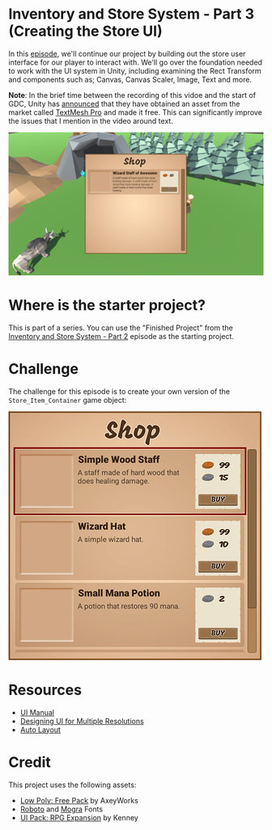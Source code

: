 
# Inventory and Store System - Part 3 (Creating the Store UI)

In this [episode](https://channel9.msdn.com/Shows/dotGAME/Inventory-and-Store-System-Part-3-UI), we'll continue our project by building out the store user interface for our player to interact with. We'll go over the foundation needed to work with the UI system in Unity, including examining the Rect Transform and components such as; Canvas, Canvas Scaler, Image, Text and more.

**Note**: In the brief time between the recording of this vidoe and the start of GDC, Unity has [announced](https://blogs.unity3d.com/2017/02/28/updates-from-unitys-gdc-2017-keynote/) that they have obtained an asset from the market called [TextMesh Pro](https://www.assetstore.unity3d.com/en/#!/content/84126) and made it free. This can significantly improve the issues that I mention in the video around text.

[![screenshot](screenshot.png)](https://channel9.msdn.com/Shows/dotGAME/Inventory-and-Store-System-Part-1)

# Where is the starter project?
This is part of a series. You can use the "Finished Project" from the [Inventory and Store System - Part 2](../UnityItemSystemPt2-ScriptableObjects) episode as the starting project.

# Challenge
The challenge for this episode is to create your own version of the `Store_Item_Container` game object:

![Screenshot](ShopUI.png)

# Resources

* [UI Manual](https://docs.unity3d.com/Manual/UISystem.html)
* [Designing UI for Multiple Resolutions](https://docs.unity3d.com/Manual/HOWTO-UIMultiResolution.html)
* [Auto Layout](https://docs.unity3d.com/Manual/comp-UIAutoLayout.html)

# Credit

This project uses the following assets:

* [Low Poly: Free Pack](https://www.assetstore.unity3d.com/en/#!/content/58821) by AxeyWorks
* [Roboto](https://fonts.google.com/specimen/Roboto) and [Mogra](https://fonts.google.com/specimen/Mogra) Fonts
* [UI Pack: RPG Expansion](http://kenney.nl/assets/ui-pack-rpg-expansion) by Kenney

